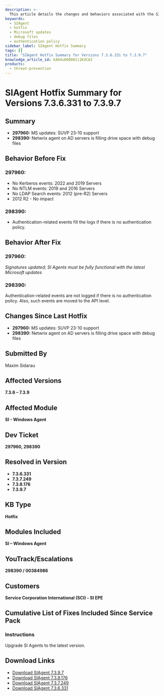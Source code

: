 ```yaml
---
description: >-
  This article details the changes and behaviors associated with the SIAgent versions 7.3.6.331 to 7.3.9.7, including fixes for specific issues related to Microsoft updates and debug file management.
keywords:
  - SIAgent
  - hotfix
  - Microsoft updates
  - debug files
  - authentication policy
sidebar_label: SIAgent Hotfix Summary
tags: []
title: "SIAgent Hotfix Summary for Versions 7.3.6.331 to 7.3.9.7"
knowledge_article_id: kA04u00000111KdCAI
products:
  - threat-prevention
---
```


# SIAgent Hotfix Summary for Versions 7.3.6.331 to 7.3.9.7

## Summary

- **297960:** MS updates: SUVP 23-10 support
- **298390:** Netwrix agent on AD servers is filling drive space with debug files

## Behavior Before Fix

### 297960:
- No Kerberos events: 2022 and 2019 Servers
- No NTLM events: 2019 and 2016 Servers
- No LDAP Search events: 2012 (pre-R2) Servers
- 2012 R2 - No impact

### 298390:
- Authentication-related events fill the logs if there is no authentication policy.

## Behavior After Fix

### 297960:
*Signatures updated; SI Agents must be fully functional with the latest Microsoft updates*

### 298390:
Authentication-related events are not logged if there is no authentication policy. Also, such events are moved to the API level.

## Changes Since Last Hotfix

- **297960:** MS updates: SUVP 23-10 support
- **298390:** Netwrix agent on AD servers is filling drive space with debug files

## Submitted By

Maxim Sidarau

## Affected Versions

**7.3.6 – 7.3.9**

## Affected Module

**SI - Windows Agent**

## Dev Ticket

**297960, 298390**

## Resolved in Version

- **7.3.6.331**
- **7.3.7.249**
- **7.3.8.176**
- **7.3.9.7**

## KB Type

**Hotfix**

## Modules Included

**SI – Windows Agent**

## YouTrack/Escalations

**298390 / 00384986**

## Customers

**Service Corporation International (SCI) - SI EPE**

## Cumulative List of Fixes Included Since Service Pack

### Instructions

Upgrade SI Agents to the latest version.

## Download Links

- [Download SIAgent 7.3.9.7](https://releases.netwrix.com/products/stealthintercept/7.3/stealthintercept-agent-7.3.9.7.exe)
- [Download SIAgent 7.3.8.176](https://releases.netwrix.com/products/stealthintercept/7.3/stealthintercept-agent-7.3.8.176.exe)
- [Download SIAgent 7.3.7.249](https://releases.netwrix.com/products/stealthintercept/7.3/stealthintercept-agent-7.3.7.249.exe)
- [Download SIAgent 7.3.6.331](https://releases.netwrix.com/products/stealthintercept/7.3/stealthintercept-agent-7.3.6.331.exe)